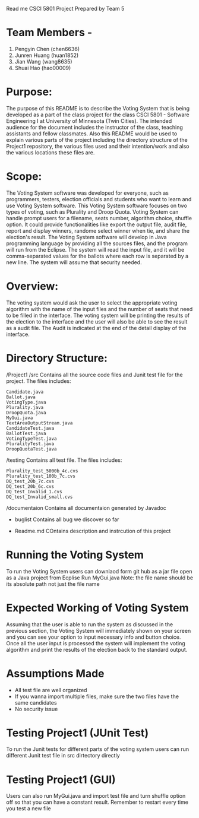 Read me CSCI 5801
Project Prepared by Team 5

# Team Members -

1. Pengyin Chen (chen6636)
2. Junren Huang (huan1852)
3. Jian Wang (wang8635)
4. Shuai Hao (hao00009)

# Purpose:
The purpose of this README is to describe the Voting System that is being
developed as a part of the class project for the class CSCI 5801 - Software
Engineering I at University of Minnesota (Twin Cities). The intended audience for
the document includes the instructor of the class, teaching assistants and
fellow classmates. Also this README would be used to explain various parts of
the project including the directory structure of the Project1 repository,
the various files used and their intention/work and also the various locations
these files are.


# Scope:
The Voting System software was developed for everyone, such as programmers,
testers, election officials and students who want to learn and use Voting System
software. This Voting System software focuses on two types of voting, such as
Plurality and Droop Quota. Voting System can handle prompt users for a filename, 
seats number, algorithm choice, shuffle option. It could provide functionalities like
export the output file, audit file, report and display winners, randome select winner
when tie, and share the election's result. The Voting System software will develop
in Java programming language by providing all the sources files, and the program
will run from the Eclipse. The system will read the input file, and it
will be comma-separated values for the ballots where each row is separated by a
new line. The system will assume that security needed.

# Overview:
The voting system would ask the user to select the appropriate voting algorithm
with the name of the input files and the number of seats that need to be filled 
in the interface. The voting system will be printing the results of the election 
to the interface and the user will also be able to see the result as a audit file.
The Audit is indicated at the end of the detail display of the interface. 

# Directory Structure:
/Project1
/src
Contains all the source code files and Junit test file for the project. The files includes:

	Candidate.java
    Ballot.java
    VotingType.java
    Plurality.java
    DroopQuota.java
    MyGui.java
    TextAreaOutputStream.java
    CandidateTest.java
    BallotTest.java
    VotingTypeTest.java
    PluralityTest.java
    DroopQuotaTest.java
/testing 
Contains all test file. The files includes: 

    Plurality_test_5000b_4c.cvs
    Plurality_test_100b_7c.cvs
    DQ_test_20b_7c.cvs 
    DQ_test_20b_6c.cvs 
    DQ_test_Invalid_1.cvs
    DQ_test_Invalid_small.cvs 
/documentaion
Contains all documentaion generated by Javadoc

- buglist
Contains all bug we discover so far 

- Readme.md 
COntains description and instrcution of this project

# Running the Voting System
To run the Voting System
users can downlaod form git hub as a jar file 
open as a Java project from Ecplise 
Run MyGui.java
Note: the file name should be its absolute path not just the file name
# Expected Working of Voting System
Assuming that the user is able to run the system as discussed in the previous
section, the Voting System will immediately shown on your screen and you can see
your option to input necessary info and button choice. Once all the user
input is processed the system will implement the voting algorithm and print the
results of the election back to the standard output.


# Assumptions Made
- All test file are well organized 
- If you wanna import multiple files, make sure the two files have the same candidates 
- No security issue 

# Testing Project1 (JUnit Test)
To run the Junit tests for different parts of the voting system users can
run different Junit test file in src dirtectory directly

# Testing Project1 (GUI)
Users can also run MyGui.java and import test file and turn shuffle option off so that 
you can have a constant result. Remember to restart every time you test a new file 
